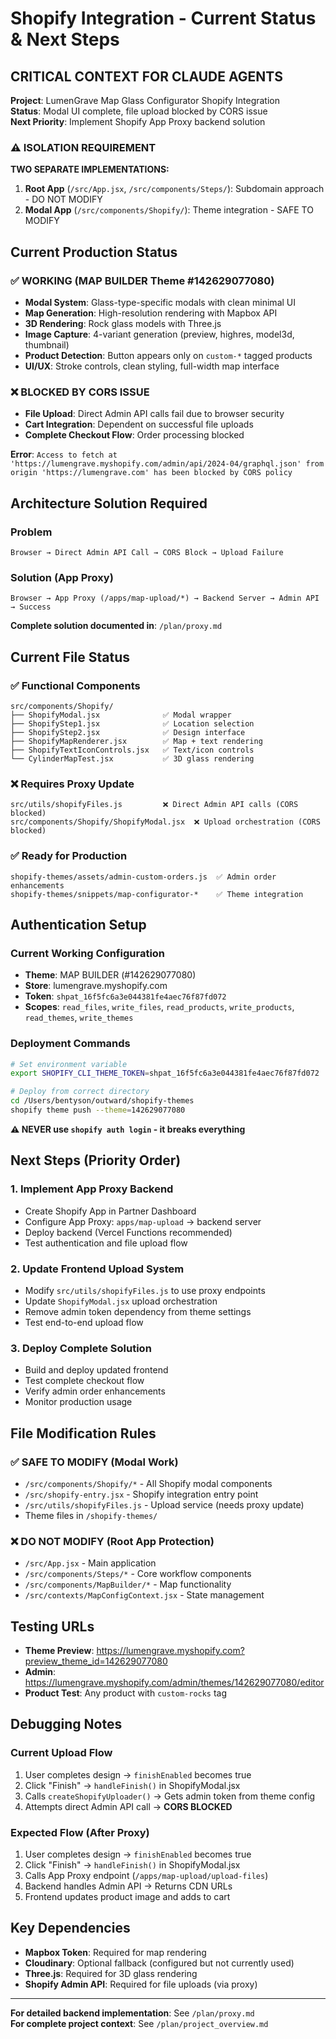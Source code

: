 # Shopify Integration - Current Status & Next Steps

## CRITICAL CONTEXT FOR CLAUDE AGENTS

**Project**: LumenGrave Map Glass Configurator Shopify Integration  
**Status**: Modal UI complete, file upload blocked by CORS issue  
**Next Priority**: Implement Shopify App Proxy backend solution  

### ⚠️ ISOLATION REQUIREMENT
**TWO SEPARATE IMPLEMENTATIONS:**
1. **Root App** (`/src/App.jsx`, `/src/components/Steps/`): Subdomain approach - DO NOT MODIFY
2. **Modal App** (`/src/components/Shopify/`): Theme integration - SAFE TO MODIFY

## Current Production Status

### ✅ WORKING (MAP BUILDER Theme #142629077080)
- **Modal System**: Glass-type-specific modals with clean minimal UI
- **Map Generation**: High-resolution rendering with Mapbox API
- **3D Rendering**: Rock glass models with Three.js
- **Image Capture**: 4-variant generation (preview, highres, model3d, thumbnail)
- **Product Detection**: Button appears only on `custom-*` tagged products
- **UI/UX**: Stroke controls, clean styling, full-width map interface

### ❌ BLOCKED BY CORS ISSUE
- **File Upload**: Direct Admin API calls fail due to browser security
- **Cart Integration**: Dependent on successful file uploads
- **Complete Checkout Flow**: Order processing blocked

**Error**: `Access to fetch at 'https://lumengrave.myshopify.com/admin/api/2024-04/graphql.json' from origin 'https://lumengrave.com' has been blocked by CORS policy`

## Architecture Solution Required

### Problem
```
Browser → Direct Admin API Call → CORS Block → Upload Failure
```

### Solution (App Proxy)
```
Browser → App Proxy (/apps/map-upload/*) → Backend Server → Admin API → Success
```

**Complete solution documented in**: `/plan/proxy.md`

## Current File Status

### ✅ Functional Components
```
src/components/Shopify/
├── ShopifyModal.jsx              ✅ Modal wrapper
├── ShopifyStep1.jsx              ✅ Location selection  
├── ShopifyStep2.jsx              ✅ Design interface
├── ShopifyMapRenderer.jsx        ✅ Map + text rendering
├── ShopifyTextIconControls.jsx   ✅ Text/icon controls
└── CylinderMapTest.jsx           ✅ 3D glass rendering
```

### ❌ Requires Proxy Update
```
src/utils/shopifyFiles.js         ❌ Direct Admin API calls (CORS blocked)
src/components/Shopify/ShopifyModal.jsx  ❌ Upload orchestration (CORS blocked)
```

### ✅ Ready for Production
```
shopify-themes/assets/admin-custom-orders.js  ✅ Admin order enhancements
shopify-themes/snippets/map-configurator-*    ✅ Theme integration
```

## Authentication Setup

### Current Working Configuration
- **Theme**: MAP BUILDER (#142629077080)
- **Store**: lumengrave.myshopify.com
- **Token**: `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`
- **Scopes**: `read_files`, `write_files`, `read_products`, `write_products`, `read_themes`, `write_themes`

### Deployment Commands
```bash
# Set environment variable
export SHOPIFY_CLI_THEME_TOKEN=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

# Deploy from correct directory
cd /Users/bentyson/outward/shopify-themes
shopify theme push --theme=142629077080
```

**⚠️ NEVER use `shopify auth login` - it breaks everything**

## Next Steps (Priority Order)

### 1. Implement App Proxy Backend
- Create Shopify App in Partner Dashboard
- Configure App Proxy: `apps/map-upload` → backend server
- Deploy backend (Vercel Functions recommended)
- Test authentication and file upload flow

### 2. Update Frontend Upload System
- Modify `src/utils/shopifyFiles.js` to use proxy endpoints
- Update `ShopifyModal.jsx` upload orchestration
- Remove admin token dependency from theme settings
- Test end-to-end upload flow

### 3. Deploy Complete Solution
- Build and deploy updated frontend
- Test complete checkout flow
- Verify admin order enhancements
- Monitor production usage

## File Modification Rules

### ✅ SAFE TO MODIFY (Modal Work)
- `/src/components/Shopify/*` - All Shopify modal components
- `/src/shopify-entry.jsx` - Shopify integration entry point
- `/src/utils/shopifyFiles.js` - Upload service (needs proxy update)
- Theme files in `/shopify-themes/`

### ❌ DO NOT MODIFY (Root App Protection)
- `/src/App.jsx` - Main application
- `/src/components/Steps/*` - Core workflow components
- `/src/components/MapBuilder/*` - Map functionality
- `/src/contexts/MapConfigContext.jsx` - State management

## Testing URLs

- **Theme Preview**: https://lumengrave.myshopify.com?preview_theme_id=142629077080
- **Admin**: https://lumengrave.myshopify.com/admin/themes/142629077080/editor
- **Product Test**: Any product with `custom-rocks` tag

## Debugging Notes

### Current Upload Flow
1. User completes design → `finishEnabled` becomes true
2. Click "Finish" → `handleFinish()` in ShopifyModal.jsx
3. Calls `createShopifyUploader()` → Gets admin token from theme config
4. Attempts direct Admin API call → **CORS BLOCKED**

### Expected Flow (After Proxy)
1. User completes design → `finishEnabled` becomes true  
2. Click "Finish" → `handleFinish()` in ShopifyModal.jsx
3. Calls App Proxy endpoint (`/apps/map-upload/upload-files`)
4. Backend handles Admin API → Returns CDN URLs
5. Frontend updates product image and adds to cart

## Key Dependencies

- **Mapbox Token**: Required for map rendering
- **Cloudinary**: Optional fallback (configured but not currently used)
- **Three.js**: Required for 3D glass rendering
- **Shopify Admin API**: Required for file uploads (via proxy)

---

**For detailed backend implementation**: See `/plan/proxy.md`  
**For complete project context**: See `/plan/project_overview.md`